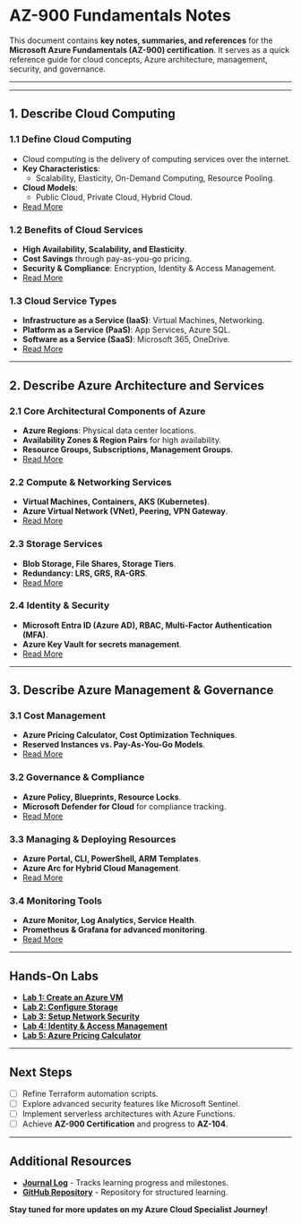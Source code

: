 # **AZ-900 Fundamentals Notes**

This document contains **key notes, summaries, and references** for the **Microsoft Azure Fundamentals (AZ-900) certification**. It serves as a quick reference guide for cloud concepts, Azure architecture, management, security, and governance.

---

---

## **1. Describe Cloud Computing**

### **1.1 Define Cloud Computing**
- Cloud computing is the delivery of computing services over the internet.
- **Key Characteristics**:
  - Scalability, Elasticity, On-Demand Computing, Resource Pooling.
- **Cloud Models**:
  - Public Cloud, Private Cloud, Hybrid Cloud.
- [Read More](https://github.com/solutions-for-realvalue/Cloud-Specialist-Journey/blob/main/AZ-900-Fundamentals/1-Describe-Cloud-Computing/1.1-Define-Cloud-Computing.md)

### **1.2 Benefits of Cloud Services**
- **High Availability, Scalability, and Elasticity**.
- **Cost Savings** through pay-as-you-go pricing.
- **Security & Compliance**: Encryption, Identity & Access Management.
- [Read More](https://github.com/solutions-for-realvalue/Cloud-Specialist-Journey/blob/main/AZ-900-Fundamentals/1-Describe-Cloud-Computing/1.2-Benefits-of-Cloud.md)

### **1.3 Cloud Service Types**
- **Infrastructure as a Service (IaaS)**: Virtual Machines, Networking.
- **Platform as a Service (PaaS)**: App Services, Azure SQL.
- **Software as a Service (SaaS)**: Microsoft 365, OneDrive.
- [Read More](https://github.com/solutions-for-realvalue/Cloud-Specialist-Journey/blob/main/AZ-900-Fundamentals/1-Describe-Cloud-Computing/1.3-Cloud-Service-Types.md)

---

## **2. Describe Azure Architecture and Services**

### **2.1 Core Architectural Components of Azure**
- **Azure Regions**: Physical data center locations.
- **Availability Zones & Region Pairs** for high availability.
- **Resource Groups, Subscriptions, Management Groups**.
- [Read More](https://github.com/solutions-for-realvalue/Cloud-Specialist-Journey/blob/main/AZ-900-Fundamentals/2-Describe-Azure-Architecture-Services/2.1-Core-Architecture.md)

### **2.2 Compute & Networking Services**
- **Virtual Machines, Containers, AKS (Kubernetes)**.
- **Azure Virtual Network (VNet), Peering, VPN Gateway**.
- [Read More](https://github.com/solutions-for-realvalue/Cloud-Specialist-Journey/blob/main/AZ-900-Fundamentals/2-Describe-Azure-Architecture-Services/2.2-Compute-Networking.md)

### **2.3 Storage Services**
- **Blob Storage, File Shares, Storage Tiers**.
- **Redundancy: LRS, GRS, RA-GRS**.
- [Read More](https://github.com/solutions-for-realvalue/Cloud-Specialist-Journey/blob/main/AZ-900-Fundamentals/2-Describe-Azure-Architecture-Services/2.3-Storage-Services.md)

### **2.4 Identity & Security**
- **Microsoft Entra ID (Azure AD), RBAC, Multi-Factor Authentication (MFA)**.
- **Azure Key Vault for secrets management**.
- [Read More](https://github.com/solutions-for-realvalue/Cloud-Specialist-Journey/blob/main/AZ-900-Fundamentals/2-Describe-Azure-Architecture-Services/2.4-Identity-Security.md)

---

## **3. Describe Azure Management & Governance**

### **3.1 Cost Management**
- **Azure Pricing Calculator, Cost Optimization Techniques**.
- **Reserved Instances vs. Pay-As-You-Go Models**.
- [Read More](https://github.com/solutions-for-realvalue/Cloud-Specialist-Journey/blob/main/AZ-900-Fundamentals/3-Describe-Azure-Management-Governance/3.1-Cost-Management.md)

### **3.2 Governance & Compliance**
- **Azure Policy, Blueprints, Resource Locks**.
- **Microsoft Defender for Cloud** for compliance tracking.
- [Read More](https://github.com/solutions-for-realvalue/Cloud-Specialist-Journey/blob/main/AZ-900-Fundamentals/3-Describe-Azure-Management-Governance/3.2-Governance-Compliance.md)

### **3.3 Managing & Deploying Resources**
- **Azure Portal, CLI, PowerShell, ARM Templates**.
- **Azure Arc for Hybrid Cloud Management**.
- [Read More](https://github.com/solutions-for-realvalue/Cloud-Specialist-Journey/blob/main/AZ-900-Fundamentals/3-Describe-Azure-Management-Governance/3.3-Managing-Deploying-Resources.md)

### **3.4 Monitoring Tools**
- **Azure Monitor, Log Analytics, Service Health**.
- **Prometheus & Grafana for advanced monitoring**.
- [Read More](https://github.com/solutions-for-realvalue/Cloud-Specialist-Journey/blob/main/AZ-900-Fundamentals/3-Describe-Azure-Management-Governance/3.4-Monitoring-Tools.md)

---

## **Hands-On Labs**

- [**Lab 1: Create an Azure VM**](https://github.com/solutions-for-realvalue/Cloud-Specialist-Journey/blob/main/AZ-900-Fundamentals/Hands-On-Labs/Lab1-Create-Azure-VM.md)
- [**Lab 2: Configure Storage**](https://github.com/solutions-for-realvalue/Cloud-Specialist-Journey/blob/main/AZ-900-Fundamentals/Hands-On-Labs/Lab2-Configure-Storage.md)
- [**Lab 3: Setup Network Security**](https://github.com/solutions-for-realvalue/Cloud-Specialist-Journey/blob/main/AZ-900-Fundamentals/Hands-On-Labs/Lab3-Setup-Network-Security.md)
- [**Lab 4: Identity & Access Management**](https://github.com/solutions-for-realvalue/Cloud-Specialist-Journey/blob/main/AZ-900-Fundamentals/Hands-On-Labs/Lab4-Identity-Access-Management.md)
- [**Lab 5: Azure Pricing Calculator**](https://github.com/solutions-for-realvalue/Cloud-Specialist-Journey/blob/main/AZ-900-Fundamentals/Hands-On-Labs/Lab5-Azure-Pricing-Calculator.md)

---

## **Next Steps**
- [ ] Refine Terraform automation scripts.
- [ ] Explore advanced security features like Microsoft Sentinel.
- [ ] Implement serverless architectures with Azure Functions.
- [ ] Achieve **AZ-900 Certification** and progress to **AZ-104**.

---

## **Additional Resources**
- **[Journal Log](https://github.com/solutions-for-realvalue/Cloud-Specialist-Journey/blob/main/Journal.md)** - Tracks learning progress and milestones.
- **[GitHub Repository](https://github.com/solutions-for-realvalue/Cloud-Specialist-Journey)** - Repository for structured learning.

**Stay tuned for more updates on my Azure Cloud Specialist Journey!**
